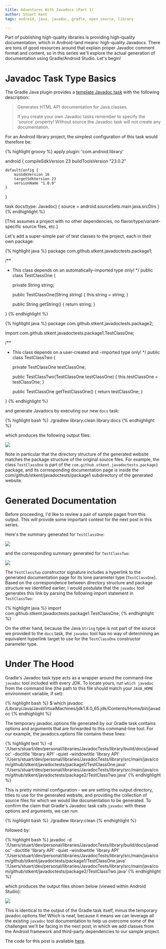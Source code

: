 ```yaml
---
title: Adventures With Javadocs (Part 1)
author: Stuart Kent
tags: android, java, javadoc, gradle, open source, library

---
```


Part of publishing high-quality libraries is providing high-quality documentation, which in Android-land means: high-quality Javadocs. There are tons of good resources around that explain proper Javadoc comment format and content, so in this series we'll explore the actual generation of documentation using Gradle/Android Studio. Let's begin!

<!--more-->

# Javadoc Task Type Basics

The Gradle Java plugin provides a [template Javadoc task](https://docs.gradle.org/current/dsl/org.gradle.api.tasks.javadoc.Javadoc.html) with the following description:

> Generates HTML API documentation for Java classes.
> 
> If you create your own Javadoc tasks remember to specify the 'source' property! Without source the Javadoc task will not create any documentation.

For an Android library project, the simplest configuration of this task would therefore be:

{% highlight groovy %}
apply plugin: 'com.android.library'

android {
    compileSdkVersion 23
    buildToolsVersion "23.0.2"

    defaultConfig {
        minSdkVersion 16
        targetSdkVersion 23
        versionName "1.0.0"
    }
}

task docs(type: Javadoc) {
    source = android.sourceSets.main.java.srcDirs
}
{% endhighlight %}

[This assumes a project with no other dependencies, no flavor/type/variant-specific source files, etc.]

Let's add a super-simple pair of test classes to the project, each in their own package:

{% highlight java %}
package com.github.stkent.javadoctests.package1;

/**
 * This class depends on an automatically-imported type only!
 */
public class TestClassOne {

    private String string;

    public TestClassOne(String string) { this.string = string; }

    public String getString() { return string; }

}
{% endhighlight %}

{% highlight java %}
package com.github.stkent.javadoctests.package2;

import com.github.stkent.javadoctests.package1.TestClassOne;

/**
 * This class depends on a user-created and -imported type only!
 */
public class TestClassTwo {

    private TestClassOne testClassOne;

    public TestClassTwo(TestClassOne testClassOne) { this.testClassOne = testClassOne; }

    public TestClassOne getTestClassOne() { return testClassOne; }

}
{% endhighlight %}

and generate Javadocs by executing our new `docs` task:

{% highlight bash %}
./gradlew library:clean library:docs
{% endhighlight %}

which produces the following output files:

<div class="image-container">
	<img src="/assets/images/javadoc-tool-task-output.png" />
</div>

Note in particular that the directory structure of the generated website matches the package structure of the original source files. For example, the class `TestClassOne` is part of the `com.github.stkent.javadoctests.package1` package, and its corresponding documentation page is inside the com/github/stkent/javadoctests/package1 subdirectory of the generated website.

# Generated Documentation

Before proceeding, I'd like to review a pair of sample pages from this output. This will provide some important context for the next post in this series.

Here's the summary generated for `TestClassOne`:

<div class="image-container">
	<img src="/assets/images/javadoc-tool-generated-testclassone.png" />
</div>

and the corresponding summary generated for `TestClassTwo`:

<div class="image-container">
	<img src="/assets/images/javadoc-tool-generated-testclasstwo.png" />
</div>

The `TestClassTwo` constructor signature includes a hyperlink to the generated documentation page for its lone parameter type (`TestClassOne`). Based on the correspondence between directory structure and package structure we identified earlier, I would postulate that the `javadoc` tool generates this link by parsing the following import statement in `TestClassTwo`:

{% highlight java %}
import com.github.stkent.javadoctests.package1.TestClassOne;
{% endhighlight %}

On the other hand, because the Java `String` type is not part of the source we provided to the `docs` task, the `javadoc` tool has no way of determining an equivalent hyperlink target to use for the `TestClassOne` constructor parameter type.

# Under The Hood

Gradle's Javadoc task type acts as a wrapper around the command-line `javadoc` tool included with every JDK. To locate yours, run `which javadoc` from the command line (the path to this file should match your `JAVA_HOME` environment variable, if set):

{% highlight bash %}
$ which javadoc
/Library/Java/JavaVirtualMachines/jdk1.8.0_65.jdk/Contents/Home/bin/javadoc
{% endhighlight %}

The temporary javadoc.options file generated by our Gradle task contains options and arguments that are forwarded to this command-line tool. For our example, the javadocs.options file contains these lines:

{% highlight text %}
-d '/Users/stuart/dev/personal/libraries/JavadocTests/library/build/docs/javadoc'
-doctitle 'library API'
-quiet 
-windowtitle 'library API'
'/Users/stuart/dev/personal/libraries/JavadocTests/library/src/main/java/com/github/stkent/javadoctests/package1/TestClassOne.java'
'/Users/stuart/dev/personal/libraries/JavadocTests/library/src/main/java/com/github/stkent/javadoctests/package2/TestClassTwo.java'
{% endhighlight %}

This is pretty minimal configuration - we are setting the output directory, titles to use for the generated website, and providing the collection of source files for which we would like documentation to be generated. To confirm the claim that Gradle's Javadoc task calls `javadoc` with these options and arguments, we can run:

{% highlight bash %}
./gradlew library:clean
{% endhighlight %}

followed by:

{% highlight bash %}
javadoc -d '/Users/stuart/dev/personal/libraries/JavadocTests/library/build/docs/javadoc' -doctitle 'library API' -quiet -windowtitle 'library API' '/Users/stuart/dev/personal/libraries/JavadocTests/library/src/main/java/com/github/stkent/javadoctests/package1/TestClassOne.java' '/Users/stuart/dev/personal/libraries/JavadocTests/library/src/main/java/com/github/stkent/javadoctests/package2/TestClassTwo.java'
{% endhighlight %}

which produces the output files shown below (viewed within Android Studio):

<div class="image-container">
	<img src="/assets/images/javadoc-tool-cli-output.png" />
</div>

This is identical to the output of the Gradle task itself, minus the temporary javadoc.options file! Which is neat, because it means we can leverage all the existing `javadoc` tool documentation to help us overcome some of the challenges we'll be facing in the next post, in which we add classes from the Android framework and third-party dependencies to our sample project.

The code for this post is available [here](https://github.com/stkent/javadoc-tests/tree/a3f27d5904648f6a32c55399c1f2bdeb265f99d6).
